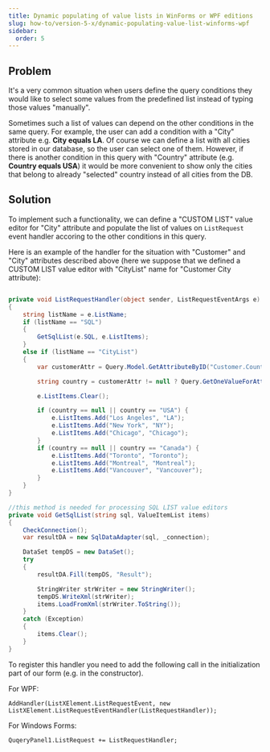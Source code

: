 ```yaml
---
title: Dynamic populating of value lists in WinForms or WPF editions
slug: how-to/version-5-x/dynamic-populating-value-list-winforms-wpf
sidebar:
  order: 5
---
```


## Problem

It's a very common situation when users define the query conditions they would like to select some values from the predefined list instead of typing those values "manually".

Sometimes such a list of values can depend on the other conditions in the same query. For example, the user can add a condition with a "City" attribute e.g. __City equals LA__. Of course we can define a list with all cities stored in our database, so the user can select one of them. However, if there is another condition in this query with "Country" attribute (e.g. __Country equals USA__) it would be more convenient to show only the cities that belong to already "selected" country instead of all cities from the DB.

## Solution

To implement such a functionality, we can define a "CUSTOM LIST" value editor for "City" attribute and populate the list of values on `ListRequest` event handler accoring to the other conditions in this query. 

Here is an example of the handler for the situation with "Customer" and "City" attributes described above (here we suppose that we defined a CUSTOM LIST value editor with "CityList" name for "Customer City attribute):

```c#

private void ListRequestHandler(object sender, ListRequestEventArgs e)
{
	string listName = e.ListName;
	if (listName == "SQL")
	{
		GetSqlList(e.SQL, e.ListItems);
	}
	else if (listName == "CityList")
	{
		var customerAttr = Query.Model.GetAttributeByID("Customer.Country", false);

		string country = customerAttr != null ? Query.GetOneValueForAttr(customerAttr) : null;

		e.ListItems.Clear();

		if (country == null || country == "USA") {
			e.ListItems.Add("Los Angeles", "LA");
			e.ListItems.Add("New York", "NY");
			e.ListItems.Add("Chicago", "Chicago");
		}
		if (country == null || country == "Canada") {
			e.ListItems.Add("Toronto", "Toronto");
			e.ListItems.Add("Montreal", "Montreal");
			e.ListItems.Add("Vancouver", "Vancouver");
		}
	}
}

//this method is needed for processing SQL LIST value editors
private void GetSqlList(string sql, ValueItemList items)
{
	CheckConnection();
	var resultDA = new SqlDataAdapter(sql, _connection);

	DataSet tempDS = new DataSet();
	try
	{
		resultDA.Fill(tempDS, "Result");

		StringWriter strWriter = new StringWriter();
		tempDS.WriteXml(strWriter);
		items.LoadFromXml(strWriter.ToString());
	}
	catch (Exception)
	{
		items.Clear();
	}
}
```




To register this handler you need to add the following call in the initialization part of our form (e.g. in the constructor).

For WPF:

```
AddHandler(ListXElement.ListRequestEvent, new ListXElement.ListRequestEventHandler(ListRequestHandler));
```


For Windows Forms:

```
QuqeryPanel1.ListRequest += ListRequestHandler;
```
